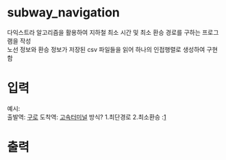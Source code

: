 # subway_navigation
다익스트라 알고리즘을 활용하여 지하철 최소 시간 및 최소 환승 경로를 구하는 프로그램을 작성 <br>
노선 정보와 환승 정보가 저장된 csv 파일들을 읽어 하나의 인접행렬로 생성하여 구현함

# 입력
예시: <br>
출발역: <u>구로</u>
도착역: <u>고속터미널</u>
방식? 1.최단경로 2.최소환승
:<u>1</u>

# 출력

